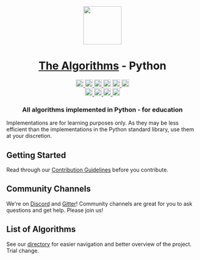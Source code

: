 <div align="center">
<!-- Title: -->
  <a href="https://github.com/TheAlgorithms/">
    <img src="https://raw.githubusercontent.com/TheAlgorithms/website/1cd824df116b27029f17c2d1b42d81731f28a920/public/logo.svg" height="100">
  </a>
  <h1><a href="https://github.com/TheAlgorithms/">The Algorithms</a> - Python</h1>
<!-- Labels: -->
  <!-- First row: -->
  <a href="https://gitpod.io/#https://github.com/TheAlgorithms/Python">
    <img src="https://img.shields.io/badge/Gitpod-Ready--to--Code-blue?logo=gitpod&style=flat-square" height="20" alt="Gitpod Ready-to-Code">
  </a>
  <a href="https://github.com/TheAlgorithms/Python/blob/master/CONTRIBUTING.md">
    <img src="https://img.shields.io/static/v1.svg?label=Contributions&message=Welcome&color=0059b3&style=flat-square" height="20" alt="Contributions Welcome">
  </a>
  <a href="https://www.paypal.me/TheAlgorithms/100">
    <img src="https://img.shields.io/badge/Donate-PayPal-green.svg?logo=paypal&style=flat-square" height="20" alt="Donate">
  </a>
  <img src="https://img.shields.io/github/repo-size/TheAlgorithms/Python.svg?label=Repo%20size&style=flat-square" height="20">
  <a href="https://discord.gg/c7MnfGFGa6">
    <img src="https://img.shields.io/discord/808045925556682782.svg?logo=discord&colorB=7289DA&style=flat-square" height="20" alt="Discord chat">
  </a>
  <a href="https://gitter.im/TheAlgorithms">
    <img src="https://img.shields.io/badge/Chat-Gitter-ff69b4.svg?label=Chat&logo=gitter&style=flat-square" height="20" alt="Gitter chat">
  </a>
  <!-- Second row: -->
  <br>
  <a href="https://github.com/TheAlgorithms/Python/actions">
    <img src="https://img.shields.io/github/workflow/status/TheAlgorithms/Python/build?label=CI&logo=github&style=flat-square" height="20" alt="GitHub Workflow Status">
  </a>
  <a href="https://lgtm.com/projects/g/TheAlgorithms/Python/alerts">
    <img src="https://img.shields.io/lgtm/alerts/github/TheAlgorithms/Python.svg?label=LGTM&logo=LGTM&style=flat-square" height="20" alt="LGTM">
  </a>
  <a href="https://github.com/pre-commit/pre-commit">
    <img src="https://img.shields.io/badge/pre--commit-enabled-brightgreen?logo=pre-commit&logoColor=white&style=flat-square" height="20" alt="pre-commit">
  </a>
  <a href="https://github.com/psf/black">
    <img src="https://img.shields.io/static/v1?label=code%20style&message=black&color=black&style=flat-square" height="20" alt="code style: black">
  </a>
<!-- Short description: -->
  <h3>All algorithms implemented in Python - for education</h3>
</div>

Implementations are for learning purposes only. As they may be less efficient than the implementations in the Python standard library, use them at your discretion.

## Getting Started

Read through our [Contribution Guidelines](CONTRIBUTING.md) before you contribute.

## Community Channels

We're on [Discord](https://discord.gg/c7MnfGFGa6) and [Gitter](https://gitter.im/TheAlgorithms)! Community channels are great for you to ask questions and get help. Please join us!

## List of Algorithms

See our [directory](DIRECTORY.md) for easier navigation and better overview of the project. Trial change.
